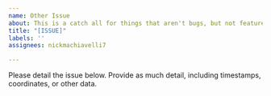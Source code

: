 ```yaml
---
name: Other Issue
about: This is a catch all for things that aren't bugs, but not features either.
title: "[ISSUE]"
labels: ''
assignees: nickmachiavelli7

---
```


Please detail the issue below. Provide as much detail, including timestamps, coordinates, or other data.
